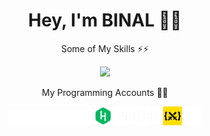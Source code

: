 <h1 align=center>Hey, I'm BINAL 👦👋</h1>

<div align=center>
  <p>Some of My Skills ⚡⚡</p>
  <a href="https://github.com/BinalNethmika">
    <img src="https://skillicons.dev/icons?i=html,css,js,tailwind,svelte,astro,blender,bootstrap,electron,express,figma,git,jquery,less,nodejs" />
  </a>
  
  <div align=center>
    <p>My Programming Accounts 🧭🧭</p>
    <a href=https://codepen.io/BinalNethmika><img style="height: 25px" src=https://github.com/BinalNethmika/BinalNethmika/blob/main/codepen-wordmark-display-inside-white%4010x.png></a>
    <a href=https://www.hackerrank.com/profile/binalnethmika><img style="height: 30px" src=https://github.com/BinalNethmika/BinalNethmika/blob/main/hacker_rank_logo.png></a>
    <a href=https://github.com/BinalNethmika/><img style="height: 30px" src=https://github.com/BinalNethmika/BinalNethmika/blob/main/GitHub_Logo_White.png></a>
    <a href=https://cssbattle.dev/player/B0XSRC5TwvRKIk34ZYIyGvH0rvd2><img style="height: 30px" src=https://github.com/BinalNethmika/BinalNethmika/blob/main/css_battle.png></a>
    <a href=https://www.patreon.com/c/Binal_N><img style="height: 30px" src=https://github.com/BinalNethmika/BinalNethmika/blob/main/PATREON_SYMBOL_1_WHITE_RGB.png></a>
  </div>
</div>

